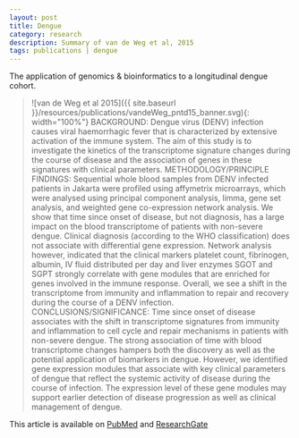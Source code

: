 ```yaml
---
layout: post
title: Dengue
category: research
description: Summary of van de Weg et al, 2015
tags: publications | dengue
---
```


The application of genomics & bioinformatics to a longitudinal dengue cohort.

> ![van de Weg et al 2015]({{ site.baseurl }}/resources/publications/vandeWeg_pntd15_banner.svg){: width="100%"}
BACKGROUND:
Dengue virus (DENV) infection causes viral haemorrhagic fever that is characterized by extensive activation of the immune system. The aim of this study is to investigate the kinetics of the transcriptome signature changes during the course of disease and the association of genes in these signatures with clinical parameters.
METHODOLOGY/PRINCIPLE FINDINGS:
Sequential whole blood samples from DENV infected patients in Jakarta were profiled using affymetrix microarrays, which were analysed using principal component analysis, limma, gene set analysis, and weighted gene co-expression network analysis. We show that time since onset of disease, but not diagnosis, has a large impact on the blood transcriptome of patients with non-severe dengue. Clinical diagnosis (according to the WHO classification) does not associate with differential gene expression. Network analysis however, indicated that the clinical markers platelet count, fibrinogen, albumin, IV fluid distributed per day and liver enzymes SGOT and SGPT strongly correlate with gene modules that are enriched for genes involved in the immune response. Overall, we see a shift in the transcriptome from immunity and inflammation to repair and recovery during the course of a DENV infection.
CONCLUSIONS/SIGNIFICANCE:
Time since onset of disease associates with the shift in transcriptome signatures from immunity and inflammation to cell cycle and repair mechanisms in patients with non-severe dengue. The strong association of time with blood transcriptome changes hampers both the discovery as well as the potential application of biomarkers in dengue. However, we identified gene expression modules that associate with key clinical parameters of dengue that reflect the systemic activity of disease during the course of infection. The expression level of these gene modules may support earlier detection of disease progression as well as clinical management of dengue.

<!--more-->
This article is available on [PubMed](http://www.ncbi.nlm.nih.gov/pubmed/27833115) and  [ResearchGate](https://www.researchgate.net/publication/309955998_Transcriptome_assists_prognosis_of_disease_severity_in_respiratory_syncytial_virus_infected_infants)